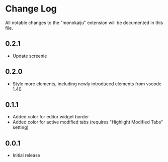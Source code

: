 # Change Log
All notable changes to the "monokaiju" extension will be documented in this file.

## 0.2.1
- Update screenie

## 0.2.0
- Style more elements, including newly introduced elements from vscode 1.40

## 0.1.1
- Added color for editor widget border
- Added color for active modified tabs (requires "Highlight Modified Tabs" setting)

## 0.0.1
- Initial release
